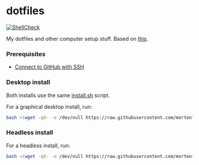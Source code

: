 # dotfiles

[![ShellCheck](https://github.com/mortenfyhn/dotfiles/workflows/ShellCheck/badge.svg)](https://github.com/mortenfyhn/dotfiles/actions/workflows/main.yml)

My dotfiles and other computer setup stuff. Based on [this](https://www.atlassian.com/git/tutorials/dotfiles).

### Prerequisites

* [Connect to GitHub with SSH](https://docs.github.com/en/authentication/connecting-to-github-with-ssh)

### Desktop install

Both installs use the same [install.sh](https://github.com/mortenfyhn/dotfiles/blob/master/.config/dotfiles/install.sh) script.

For a graphical desktop install, run:

```sh
bash <(wget -qO- -o /dev/null https://raw.githubusercontent.com/mortenfyhn/dotfiles/master/.config/dotfiles/install.sh)
```

### Headless install

For a headless install, run:

```sh
bash <(wget -qO- -o /dev/null https://raw.githubusercontent.com/mortenfyhn/dotfiles/master/.config/dotfiles/install.sh) --headless
```
